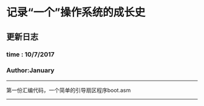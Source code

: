 # **记录“一个”操作系统的成长史**

## 更新日志
  
### time : 10/7/2017
### Author:January
---

第一份汇编代码，一个简单的引导扇区程序boot.asm

---